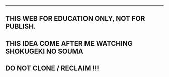 ---------------------------------------------------
THIS WEB FOR EDUCATION ONLY, NOT FOR PUBLISH.
---------------------------------------------------
THIS IDEA COME AFTER ME WATCHING SHOKUGEKI NO SOUMA
---------------------------------------------------
DO NOT CLONE / RECLAIM !!!
---------------------------------------------------
